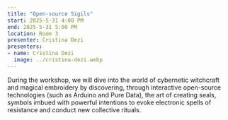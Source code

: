 ```yaml
---
title: "Open-source Sigils"
start: 2025-5-31 4:00 PM
end: 2025-5-31 5:00 PM
location: Room 3
presenter: Cristina Dezi
presenters:
- name: Cristina Dezi
  image: ../cristina-dezi.webp
---
```


During the workshop, we will dive into the world of cybernetic witchcraft and magical embroidery by discovering, through interactive open-source technologies (such as Arduino and Pure Data), the art of creating seals, symbols imbued with powerful intentions to evoke electronic spells of resistance and conduct new collective rituals.
